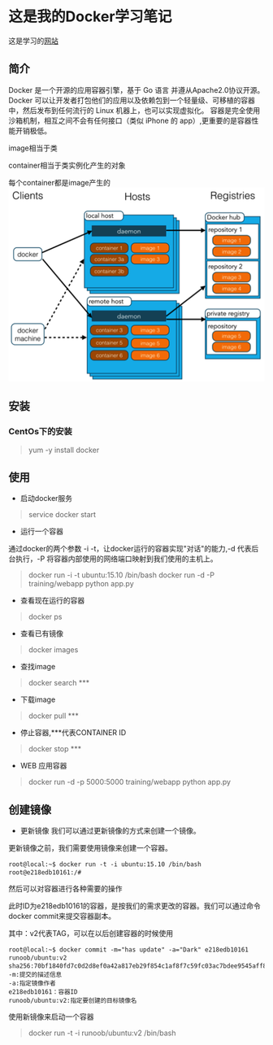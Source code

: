 ﻿# 这是我的Docker学习笔记

这是学习的[网站](http://www.runoob.com/docker/docker-tutorial.html)

## 简介
Docker 是一个开源的应用容器引擎，基于 Go 语言 并遵从Apache2.0协议开源。
Docker 可以让开发者打包他们的应用以及依赖包到一个轻量级、可移植的容器中，然后发布到任何流行的 Linux 机器上，也可以实现虚拟化。
容器是完全使用沙箱机制，相互之间不会有任何接口（类似 iPhone 的 app）,更重要的是容器性能开销极低。

image相当于类

container相当于类实例化产生的对象

每个container都是image产生的
![](https://github.com/spacetimezt/hello_world/blob/master/Dcoker/Docker%E6%9E%B6%E6%9E%84.png)
## 安装
### CentOs下的安装
> yum -y install docker

## 使用
- 启动docker服务
> service docker start

- 运行一个容器

通过docker的两个参数 -i -t，让docker运行的容器实现"对话"的能力,-d 代表后台执行，-P 将容器内部使用的网络端口映射到我们使用的主机上。
> docker run -i -t ubuntu:15.10 /bin/bash
> docker run -d -P training/webapp python app.py

- 查看现在运行的容器
> docker ps

- 查看已有镜像
> docker images

- 查找image
> docker search ***

- 下载image
> docker pull ***

- 停止容器,***代表CONTAINER ID
> docker stop ***

- WEB 应用容器
> docker run -d -p 5000:5000 training/webapp python app.py

## 创建镜像

- 更新镜像
我们可以通过更新镜像的方式来创建一个镜像。

更新镜像之前，我们需要使用镜像来创建一个容器。
```
root@local:~$ docker run -t -i ubuntu:15.10 /bin/bash
root@e218edb10161:/# 
```
然后可以对容器进行各种需要的操作

此时ID为e218edb10161的容器，是按我们的需求更改的容器。我们可以通过命令 docker commit来提交容器副本。

其中：v2代表TAG，可以在以后创建容器的时候使用

```
root@local:~$ docker commit -m="has update" -a="Dark" e218edb10161 runoob/ubuntu:v2
sha256:70bf1840fd7c0d2d8ef0a42a817eb29f854c1af8f7c59fc03ac7bdee9545aff8
-m:提交的描述信息
-a:指定镜像作者
e218edb10161：容器ID
runoob/ubuntu:v2:指定要创建的目标镜像名
```

使用新镜像来启动一个容器
> docker run -t -i runoob/ubuntu:v2 /bin/bash     

